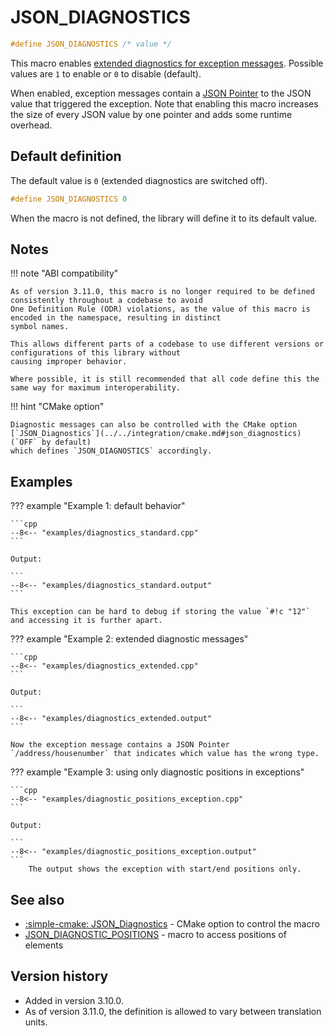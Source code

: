 # JSON_DIAGNOSTICS

```cpp
#define JSON_DIAGNOSTICS /* value */
```

This macro enables [extended diagnostics for exception messages](../../home/exceptions.md#extended-diagnostic-messages).
Possible values are `1` to enable or `0` to disable (default).

When enabled, exception messages contain a [JSON Pointer](../json_pointer/json_pointer.md) to the JSON value that
triggered the exception. Note that enabling this macro increases the size of every JSON value by one pointer and adds
some runtime overhead.

## Default definition

The default value is `0` (extended diagnostics are switched off).

```cpp
#define JSON_DIAGNOSTICS 0
```

When the macro is not defined, the library will define it to its default value.

## Notes

!!! note "ABI compatibility"

    As of version 3.11.0, this macro is no longer required to be defined consistently throughout a codebase to avoid
    One Definition Rule (ODR) violations, as the value of this macro is encoded in the namespace, resulting in distinct
    symbol names. 
    
    This allows different parts of a codebase to use different versions or configurations of this library without
    causing improper behavior.
    
    Where possible, it is still recommended that all code define this the same way for maximum interoperability.

!!! hint "CMake option"

    Diagnostic messages can also be controlled with the CMake option
    [`JSON_Diagnostics`](../../integration/cmake.md#json_diagnostics) (`OFF` by default)
    which defines `JSON_DIAGNOSTICS` accordingly.

## Examples

??? example "Example 1: default behavior"

    ```cpp
    --8<-- "examples/diagnostics_standard.cpp"
    ```
    
    Output:

    ```
    --8<-- "examples/diagnostics_standard.output"
    ```

    This exception can be hard to debug if storing the value `#!c "12"` and accessing it is further apart.

??? example "Example 2: extended diagnostic messages"

    ```cpp
    --8<-- "examples/diagnostics_extended.cpp"
    ```
    
    Output:

    ```
    --8<-- "examples/diagnostics_extended.output"
    ```

    Now the exception message contains a JSON Pointer `/address/housenumber` that indicates which value has the wrong type.

??? example "Example 3: using only diagnostic positions in exceptions"

    ```cpp
    --8<-- "examples/diagnostic_positions_exception.cpp"
    ```
    
    Output:

    ```
    --8<-- "examples/diagnostic_positions_exception.output"
    ```    
        The output shows the exception with start/end positions only.

## See also

- [:simple-cmake: JSON_Diagnostics](../../integration/cmake.md#json_diagnostics) - CMake option to control the macro
- [JSON_DIAGNOSTIC_POSITIONS](json_diagnostic_positions.md) - macro to access positions of elements

## Version history

- Added in version 3.10.0.
- As of version 3.11.0, the definition is allowed to vary between translation units.
